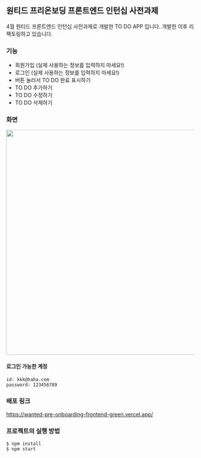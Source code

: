 ## 원티드 프리온보딩 프론트엔드 인턴십 사전과제

4월 원티드 프론트엔드 인턴십 사전과제로 개발한 TO DO APP 입니다. 개발한 이후 리팩토링하고 있습니다.

### 기능
- 회원가입 (실제 사용하는 정보를 입력하지 마세요!)
- 로그인 (실제 사용하는 정보를 입력하지 마세요!)
- 버튼 눌러서 TO DO 완료 표시하기
- TO DO 추가하기
- TO DO 수정하기
- TO DO 삭제하기

### 화면
<img src="https://user-images.githubusercontent.com/84880886/235607188-7695b563-b54e-4ade-b657-5d0f51d2d0ff.gif" width="600px"/>

#### 로그인 가능한 계정
```
id: kkk@haha.com
password: 123456789
```

### 배포 링크 
https://wanted-pre-onboarding-frontend-green.vercel.app/

### 프로젝트의 실행 방법
```
$ npm install
$ npm start
```
